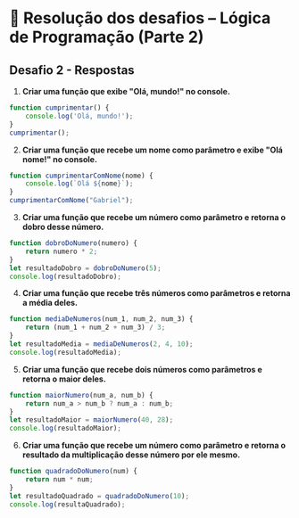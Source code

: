 # 🚀 Resolução dos desafios – Lógica de Programação (Parte 2)
## Desafio 2 - Respostas
1. **Criar uma função que exibe "Olá, mundo!" no console.**
```js
function cumprimentar() {
    console.log('Olá, mundo!');
}
cumprimentar();
```
2. **Criar uma função que recebe um nome como parâmetro e exibe "Olá nome!" no console.**
```js
function cumprimentarComNome(nome) {
    console.log(`Olá ${nome}`);
}
cumprimentarComNome("Gabriel");
```
3. **Criar uma função que recebe um número como parâmetro e retorna o dobro desse número.**
```js
function dobroDoNumero(numero) {
    return numero * 2;
}
let resultadoDobro = dobroDoNumero(5);
console.log(resultadoDobro);
```
4. **Criar uma função que recebe três números como parâmetros e retorna a média deles.**
```js
function mediaDeNumeros(num_1, num_2, num_3) {
    return (num_1 + num_2 + num_3) / 3;
}
let resultadoMedia = mediaDeNumeros(2, 4, 10);
console.log(resultadoMedia);
```
5. **Criar uma função que recebe dois números como parâmetros e retorna o maior deles.**
```js
function maiorNumero(num_a, num_b) {
    return num_a > num_b ? num_a : num_b;
}
let resultadoMaior = maiorNumero(40, 28);
console.log(resultadoMaior);
```
6. **Criar uma função que recebe um número como parâmetro e retorna o resultado da multiplicação desse número por ele mesmo.**
```js
function quadradoDoNumero(num) {
    return num * num;
}
let resultadoQuadrado = quadradoDoNumero(10);
console.log(resultaQuadrado);
```